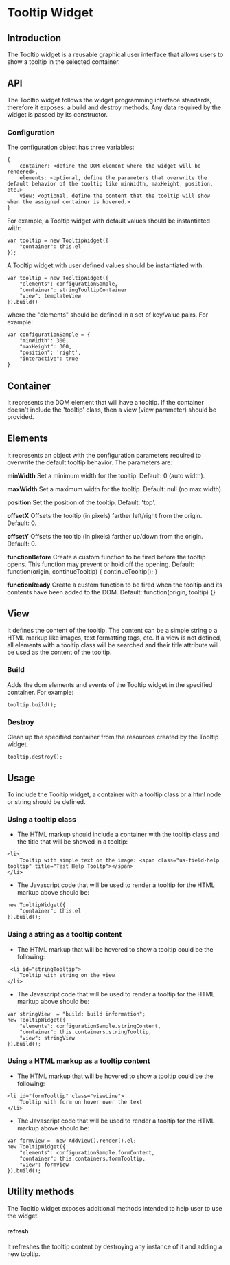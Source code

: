 # Tooltip Widget


## Introduction
The Tooltip widget is a reusable graphical user interface that allows users to show a tooltip in the selected container.

## API
The Tooltip widget follows the widget programming interface standards, therefore it exposes: a build and destroy methods. Any data required by the widget is passed by its constructor.


### Configuration
The configuration object has three variables:

```
{
	container: <define the DOM element where the widget will be rendered>,
	elements: <optional, define the parameters that overwrite the default behavior of the tooltip like minWidth, maxHeight, position, etc.>
	view: <optional, define the content that the tooltip will show when the assigned container is hovered.>
}
```

For example, a Tooltip widget with default values should be instantiated with:

```
var tooltip = new TooltipWidget({
    "container": this.el
});
```

A Tooltip widget with user defined values should be instantiated with:

```
var tooltip = new TooltipWidget({
    "elements": configurationSample,
    "container": stringTooltipContainer
    "view": templateView
}).build()
```

where the "elements" should be defined in a set of key/value pairs. For example:

```
var configurationSample = {
    "minWidth": 300,
    "maxHeight": 300,
    "position": 'right',
    "interactive": true
}
```

## Container
It represents the DOM element that will have a tooltip. If the container doesn't include the 'tooltip' class, then a view (view parameter) should be provided.

## Elements
It represents an object with the configuration parameters required to overwrite the default tooltip behavior. The parameters are:

**minWidth**
Set a minimum width for the tooltip. Default: 0 (auto width).

**maxWidth**
Set a maximum width for the tooltip. Default: null (no max width).

**position**
Set the position of the tooltip. Default: 'top'.

**offsetX**
Offsets the tooltip (in pixels) farther left/right from the origin. Default: 0.

**offsetY**
Offsets the tooltip (in pixels) farther up/down from the origin. Default: 0.

**functionBefore**
Create a custom function to be fired before the tooltip opens. This function may prevent or hold off the opening. Default: function(origin, continueTooltip) { continueTooltip(); }

**functionReady**
Create a custom function to be fired when the tooltip and its contents have been added to the DOM. Default: function(origin, tooltip) {}

## View
It defines the content of the tooltip. The content can be a simple string o a HTML markup like images, text formatting tags, etc. If a view is not defined, all elements with a tooltip class will be searched and their title attribute will be used as the content of the tooltip.

### Build
Adds the dom elements and events of the Tooltip widget in the specified container. For example:

```
tooltip.build();
```

### Destroy
Clean up the specified container from the resources created by the Tooltip widget.

```
tooltip.destroy();
```

## Usage
To include the Tooltip widget, a container with a tooltip class or a html node or string should be defined.

### Using a tooltip class
- The HTML markup should include a container with the tooltip class and the title that will be showed in a tooltip:

```
<li>
    Tooltip with simple text on the image: <span class="ua-field-help tooltip" title="Test Help Tooltp"></span>
</li>
```

- The Javascript code that will be used to render a tooltip for the HTML markup above should be:

```
new TooltipWidget({
    "container": this.el
}).build();
```

### Using a string as a tooltip content
- The HTML markup that will be hovered to show a tooltip could be the following:

```
 <li id="stringTooltip">
    Tooltip with string on the view
</li>
```

- The Javascript code that will be used to render a tooltip for the HTML markup above should be:

```
var stringView  = "build: build information";
new TooltipWidget({
    "elements": configurationSample.stringContent,
    "container": this.containers.stringTooltip,
    "view": stringView
}).build();
```

### Using a HTML markup as a tooltip content
- The HTML markup that will be hovered to show a tooltip could be the following:

```
<li id="formTooltip" class="viewLine">
    Tooltip with form on hover over the text
</li>
```

- The Javascript code that will be used to render a tooltip for the HTML markup above should be:

```
var formView =  new AddView().render().el;
new TooltipWidget({
    "elements": configurationSample.formContent,
    "container": this.containers.formTooltip,
    "view": formView
}).build();
```

## Utility methods
The Tooltip widget exposes additional methods intended to help user to use the widget.

#### refresh
It refreshes the tooltip content by destroying any instance of it and adding a new tooltip.
